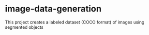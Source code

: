 # image-data-generation
This project creates a labeled dataset (COCO format) of images using segmented objects
